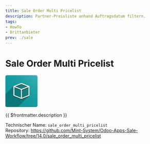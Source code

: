 ```yaml
---
title: Sale Order Multi Pricelist
description: Partner-Preisliste anhand Auftragsdatum filtern.
tags:
- HowTo
- Drittanbieter
prev: ./sale
---
```

# Sale Order Multi Pricelist
![icon_oms_box](assets/icon_oms_box.png)

{{ $frontmatter.description }}

Technischer Name: `sale_order_multi_pricelist`\
Repository: <https://github.com/Mint-System/Odoo-Apps-Sale-Workflow/tree/14.0/sale_order_multi_pricelist>

